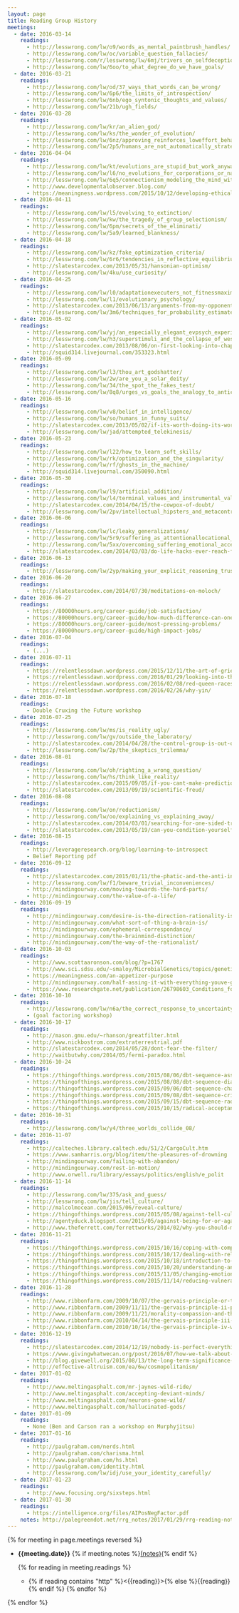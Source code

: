 ```yaml
---
layout: page
title: Reading Group History
meetings:
  - date: 2016-03-14
    readings:
      - http://lesswrong.com/lw/o9/words_as_mental_paintbrush_handles/
      - http://lesswrong.com/lw/oc/variable_question_fallacies/
      - http://lesswrong.com/r/lesswrong/lw/6mj/trivers_on_selfdeception/
      - http://lesswrong.com/lw/6oo/to_what_degree_do_we_have_goals/
  - date: 2016-03-21
    readings:
      - http://lesswrong.com/lw/od/37_ways_that_words_can_be_wrong/
      - http://lesswrong.com/lw/6p6/the_limits_of_introspection/
      - http://lesswrong.com/lw/6nb/ego_syntonic_thoughts_and_values/
      - http://lesswrong.com/lw/21b/ugh_fields/
  - date: 2016-03-28
    readings:
      - http://lesswrong.com/lw/kr/an_alien_god/
      - http://lesswrong.com/lw/ks/the_wonder_of_evolution/
      - http://lesswrong.com/lw/6nz/approving_reinforces_loweffort_behaviors/
      - http://lesswrong.com/lw/2p5/humans_are_not_automatically_strategic/
  - date: 2016-04-04
    readings:
      - http://lesswrong.com/lw/kt/evolutions_are_stupid_but_work_anyway/
      - http://lesswrong.com/lw/l6/no_evolutions_for_corporations_or_nanodevices/
      - http://lesswrong.com/lw/6q5/connectionism_modeling_the_mind_with_neural/
      - http://www.developmentalobserver.blog.com/
      - https://meaningness.wordpress.com/2015/10/12/developing-ethical-social-and-cognitive-competence/
  - date: 2016-04-11
    readings:
      - http://lesswrong.com/lw/l5/evolving_to_extinction/
      - http://lesswrong.com/lw/kw/the_tragedy_of_group_selectionism/
      - http://lesswrong.com/lw/6pm/secrets_of_the_eliminati/
      - http://lesswrong.com/lw/5a9/learned_blankness/
  - date: 2016-04-18
    readings:
      - http://lesswrong.com/lw/kz/fake_optimization_criteria/
      - http://lesswrong.com/lw/6r6/tendencies_in_reflective_equilibrium/
      - http://slatestarcodex.com/2013/05/31/hansonian-optimism/
      - http://lesswrong.com/lw/4ku/use_curiosity/
  - date: 2016-04-25
    readings:
      - http://lesswrong.com/lw/l0/adaptationexecuters_not_fitnessmaximizers/
      - http://lesswrong.com/lw/l1/evolutionary_psychology/
      - http://slatestarcodex.com/2013/06/13/arguments-from-my-opponent-believes-something/
      - http://lesswrong.com/lw/3m6/techniques_for_probability_estimates/
  - date: 2016-05-02
    readings:
      - http://lesswrong.com/lw/yj/an_especially_elegant_evpsych_experiment/
      - http://lesswrong.com/lw/h3/superstimuli_and_the_collapse_of_western/
      - http://slatestarcodex.com/2013/08/06/on-first-looking-into-chapmans-pop-bayesianism/
      - http://squid314.livejournal.com/353323.html
  - date: 2016-05-09
    readings:
      - http://lesswrong.com/lw/l3/thou_art_godshatter/
      - http://lesswrong.com/lw/2w/are_you_a_solar_deity/
      - http://lesswrong.com/lw/34/the_spot_the_fakes_test/
      - http://lesswrong.com/lw/8q8/urges_vs_goals_the_analogy_to_anticipation_and/
  - date: 2016-05-16
    readings:
      - http://lesswrong.com/lw/v8/belief_in_intelligence/
      - http://lesswrong.com/lw/so/humans_in_funny_suits/
      - http://slatestarcodex.com/2013/05/02/if-its-worth-doing-its-worth-doing-with-made-up-statistics/
      - http://lesswrong.com/lw/jad/attempted_telekinesis/
  - date: 2016-05-23
    readings:
      - http://lesswrong.com/lw/l22/how_to_learn_soft_skills/
      - http://lesswrong.com/lw/rk/optimization_and_the_singularity/
      - http://lesswrong.com/lw/rf/ghosts_in_the_machine/
      - http://squid314.livejournal.com/350090.html
  - date: 2016-05-30
    readings:
      - http://lesswrong.com/lw/l9/artificial_addition/
      - http://lesswrong.com/lw/l4/terminal_values_and_instrumental_values/
      - http://slatestarcodex.com/2014/04/15/the-cowpox-of-doubt/
      - http://lesswrong.com/lw/2pv/intellectual_hipsters_and_metacontrarianism/
  - date: 2016-06-06
    readings:
      - http://lesswrong.com/lw/lc/leaky_generalizations/
      - http://lesswrong.com/lw/5r9/suffering_as_attentionallocational_conflict/
      - http://lesswrong.com/lw/5xx/overcoming_suffering_emotional_acceptance/
      - http://slatestarcodex.com/2014/03/03/do-life-hacks-ever-reach-fixation/
  - date: 2016-06-13
    readings:
      - http://lesswrong.com/lw/2yp/making_your_explicit_reasoning_trustworthy/
  - date: 2016-06-20
    readings:
      - http://slatestarcodex.com/2014/07/30/meditations-on-moloch/
  - date: 2016-06-27
    readings:
      - https://80000hours.org/career-guide/job-satisfaction/
      - https://80000hours.org/career-guide/how-much-difference-can-one-person-make/
      - https://80000hours.org/career-guide/most-pressing-problems/
      - https://80000hours.org/career-guide/high-impact-jobs/
  - date: 2016-07-04
    readings:
      - (...)
  - date: 2016-07-11
    readings:
      - https://relentlessdawn.wordpress.com/2015/12/11/the-art-of-grieving-well/
      - https://relentlessdawn.wordpress.com/2016/01/29/looking-into-the-abyss/
      - https://relentlessdawn.wordpress.com/2016/02/08/red-queen-races/
      - https://relentlessdawn.wordpress.com/2016/02/26/why-yin/
  - date: 2016-07-18
    readings:
      - Double Cruxing the Future workshop
  - date: 2016-07-25
    readings:
      - http://lesswrong.com/lw/ms/is_reality_ugly/
      - http://lesswrong.com/lw/gv/outside_the_laboratory/
      - http://slatestarcodex.com/2014/04/28/the-control-group-is-out-of-control/
      - http://lesswrong.com/lw/2p/the_skeptics_trilemma/
  - date: 2016-08-01
    readings:
      - http://lesswrong.com/lw/oh/righting_a_wrong_question/
      - http://lesswrong.com/lw/hs/think_like_reality/
      - http://slatestarcodex.com/2015/09/05/if-you-cant-make-predictions-youre-still-in-a-crisis/
      - http://slatestarcodex.com/2013/09/19/scientific-freud/
  - date: 2016-08-08
    readings:
      - http://lesswrong.com/lw/on/reductionism/
      - http://lesswrong.com/lw/oo/explaining_vs_explaining_away/
      - http://slatestarcodex.com/2014/03/01/searching-for-one-sided-tradeoffs/
      - http://slatestarcodex.com/2013/05/19/can-you-condition-yourself/
  - date: 2016-08-15
    readings:
      - http://leverageresearch.org/blog/learning-to-introspect
      - Belief Reporting pdf
  - date: 2016-09-12
    readings:
      - http://slatestarcodex.com/2015/01/11/the-phatic-and-the-anti-inductive/
      - http://lesswrong.com/lw/f1/beware_trivial_inconveniences/
      - http://mindingourway.com/moving-towards-the-hard-parts/
      - http://mindingourway.com/the-value-of-a-life/
  - date: 2016-09-19
    readings:
      - http://mindingourway.com/desire-is-the-direction-rationality-is-the-magnitude/
      - http://mindingourway.com/what-sort-of-thing-a-brain-is/
      - http://mindingourway.com/ephemeral-correspondance/
      - http://mindingourway.com/the-brainmind-distinction/
      - http://mindingourway.com/the-way-of-the-rationalist/
  - date: 2016-10-03
    readings:
      - http://www.scottaaronson.com/blog/?p=1767
      - http://www.sci.sdsu.edu/~smaloy/MicrobialGenetics/topics/genetics/doug.html
      - https://meaningness.com/an-appetizer-purpose
      - http://mindingourway.com/half-assing-it-with-everything-youve-got/
      - https://www.researchgate.net/publication/26798603_Conditions_for_Intuitive_Expertise_A_Failure_to_Disagree
  - date: 2016-10-10
    readings:
      - http://lesswrong.com/lw/n6a/the_correct_response_to_uncertainty_is_not/
      - (goal factoring workshop)
  - date: 2016-10-17
    readings:
      - http://mason.gmu.edu/~rhanson/greatfilter.html
      - http://www.nickbostrom.com/extraterrestrial.pdf
      - http://slatestarcodex.com/2014/05/28/dont-fear-the-filter/
      - http://waitbutwhy.com/2014/05/fermi-paradox.html
  - date: 2016-10-24
    readings:
      - https://thingofthings.wordpress.com/2015/08/06/dbt-sequence-assumptions/
      - https://thingofthings.wordpress.com/2015/08/08/dbt-sequence-dialectics/
      - https://thingofthings.wordpress.com/2015/09/06/dbt-sequence-chain-analysis/
      - https://thingofthings.wordpress.com/2015/09/08/dbt-sequence-crisis-survival/
      - https://thingofthings.wordpress.com/2015/09/15/dbt-sequence-radical-acceptance/
      - https://thingofthings.wordpress.com/2015/10/15/radical-acceptance-practice/
  - date: 2016-10-31
    readings:
      - http://lesswrong.com/lw/y4/three_worlds_collide_08/
  - date: 2016-11-07
    readings:
      - http://calteches.library.caltech.edu/51/2/CargoCult.htm
      - https://www.samharris.org/blog/item/the-pleasures-of-drowning
      - http://mindingourway.com/failing-with-abandon/
      - http://mindingourway.com/rest-in-motion/
      - http://www.orwell.ru/library/essays/politics/english/e_polit
  - date: 2016-11-14
    readings:
      - http://lesswrong.com/lw/375/ask_and_guess/
      - http://lesswrong.com/lw/jis/tell_culture/
      - http://malcolmocean.com/2015/06/reveal-culture/
      - https://thingofthings.wordpress.com/2015/05/08/against-tell-culture/
      - http://agentyduck.blogspot.com/2015/05/against-being-for-or-against-tell.html
      - http://www.theferrett.com/ferrettworks/2014/02/why-you-should-maybe-keep-your-crush-a-secret/
  - date: 2016-11-21
    readings:
      - https://thingofthings.wordpress.com/2015/10/16/coping-with-compulsive-behavior/
      - https://thingofthings.wordpress.com/2015/10/17/dealing-with-relationship-conflict/
      - https://thingofthings.wordpress.com/2015/10/18/introduction-to-emotion-regulation/
      - https://thingofthings.wordpress.com/2015/10/20/understanding-and-naming-emotions/
      - https://thingofthings.wordpress.com/2015/11/05/changing-emotional-responses/
      - https://thingofthings.wordpress.com/2015/11/14/reducing-vulnerability-to-emotions/
  - date: 2016-11-28
    readings:
      - http://www.ribbonfarm.com/2009/10/07/the-gervais-principle-or-the-office-according-to-the-office/
      - http://www.ribbonfarm.com/2009/11/11/the-gervais-principle-ii-posturetalk-powertalk-babytalk-and-gametalk/
      - http://www.ribbonfarm.com/2009/11/21/morality-compassion-and-the-sociopath/
      - http://www.ribbonfarm.com/2010/04/14/the-gervais-principle-iii-the-curse-of-development/
      - http://www.ribbonfarm.com/2010/10/14/the-gervais-principle-iv-wonderful-human-beings/
  - date: 2016-12-19
    readings:
      - http://slatestarcodex.com/2014/12/19/nobody-is-perfect-everything-is-commensurable/
      - https://www.givingwhatwecan.org/post/2016/07/how-we-talk-about-what-donations-will-achieve/
      - http://blog.givewell.org/2015/08/13/the-long-term-significance-of-reducing-global-catastrophic-risks/
      - http://effective-altruism.com/ea/6w/cosmopolitanism/
  - date: 2017-01-02
    readings:
      - http://www.meltingasphalt.com/mr-jaynes-wild-ride/
      - http://www.meltingasphalt.com/accepting-deviant-minds/
      - http://www.meltingasphalt.com/neurons-gone-wild/
      - http://www.meltingasphalt.com/hallucinated-gods/
  - date: 2017-01-09
    readings:
      - None (Ben and Carson ran a workshop on Murphyjitsu)
  - date: 2017-01-16
    readings:
      - http://paulgraham.com/nerds.html
      - http://paulgraham.com/charisma.html
      - http://www.paulgraham.com/hs.html
      - http://paulgraham.com/identity.html
      - http://lesswrong.com/lw/idj/use_your_identity_carefully/
  - date: 2017-01-23
    readings:
      - http://www.focusing.org/sixsteps.html
  - date: 2017-01-30
    readings:
      - https://intelligence.org/files/AIPosNegFactor.pdf
    notes: http://palegreendot.net/rrg_notes/2017/01/29/rrg-reading-notes.html
---
```


{% for meeting in page.meetings reversed %}
* **{{meeting.date}}** {% if meeting.notes %}[(notes)]({{meeting.notes}}){% endif %}

  {% for reading in meeting.readings %}
  - {% if reading contains "http" %}<{{reading}}>{% else %}{{reading}}{% endif %}
  {% endfor %}

{% endfor %}
